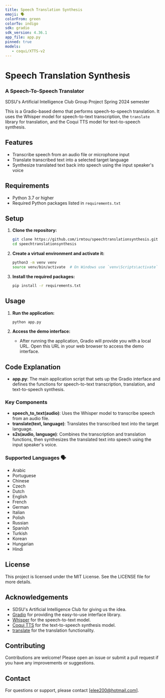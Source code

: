 ```yaml
---
title: Speech Translation Synthesis
emoji: 🗣️
colorFrom: green
colorTo: indigo
sdk: gradio
sdk_version: 4.36.1
app_file: app.py
pinned: true
models:
   - coqui/XTTS-v2
---
```


# Speech Translation Synthesis
### A Speech-To-Speech Translator

SDSU's Artificial Intelligence Club Group Project Spring 2024 semester

This is a Gradio-based demo that performs speech-to-speech translation. It uses the Whisper model for speech-to-text transcription, the `translate` library for translation, and the Coqui TTS model for text-to-speech synthesis. 

## Features
- Transcribe speech from an audio file or microphone input
- Translate transcribed text into a selected target language
- Synthesize translated text back into speech using the input speaker's voice

## Requirements
- Python 3.7 or higher
- Required Python packages listed in `requirements.txt`

## Setup

1. **Clone the repository:**
    ```sh
    git clone https://github.com/irmtou/speechtranslationsynthesis.git
    cd speechtranslationsynthesis
    ```

2. **Create a virtual environment and activate it:**
    ```sh
    python3 -m venv venv
    source venv/bin/activate  # On Windows use `venv\Scripts\activate`
    ```

3. **Install the required packages:**
    ```sh
    pip install -r requirements.txt
    ```

## Usage

1. **Run the application:**
    ```sh
    python app.py
    ```

2. **Access the demo interface:**
    - After running the application, Gradio will provide you with a local URL. Open this URL in your web browser to access the demo interface.

## Code Explanation

- **app.py**: The main application script that sets up the Gradio interface and defines the functions for speech-to-text transcription, translation, and text-to-speech synthesis.

### Key Components
- **speech_to_text(audio)**: Uses the Whisper model to transcribe speech from an audio file.
- **translate(text, language)**: Translates the transcribed text into the target language.
- **s2s(audio, language)**: Combines the transcription and translation functions, then synthesizes the translated text into speech using the input speaker's voice.

### Supported Languages 🗣️
- Arabic 
- Portuguese
- Chinese
- Czech
- Dutch
- English
- French
- German
- Italian
- Polish
- Russian
- Spanish
- Turkish
- Korean
- Hungarian
- Hindi

## License 
This project is licensed under the MIT License. See the LICENSE file for more details.

## Acknowledgements
- SDSU's Artificial Intelligence Club for giving us the idea.
- [Gradio](https://www.gradio.app/) for providing the easy-to-use interface library.
- [Whisper](https://github.com/openai/whisper) for the speech-to-text model.
- [Coqui TTS](https://github.com/coqui-ai/TTS) for the text-to-speech synthesis model.
- [translate](https://pypi.org/project/translate/) for the translation functionality.

## Contributing
Contributions are welcome! Please open an issue or submit a pull request if you have any improvements or suggestions.

## Contact
For questions or support, please contact [elee200@hotmail.com].


